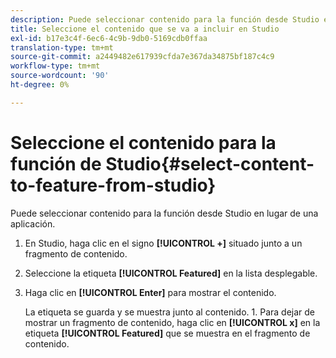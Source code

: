 ```yaml
---
description: Puede seleccionar contenido para la función desde Studio en lugar de una aplicación.
title: Seleccione el contenido que se va a incluir en Studio
exl-id: b17e3c4f-6ec6-4c9b-9db0-5169cdb0ffaa
translation-type: tm+mt
source-git-commit: a2449482e617939cfda7e367da34875bf187c4c9
workflow-type: tm+mt
source-wordcount: '90'
ht-degree: 0%

---
```


# Seleccione el contenido para la función de Studio{#select-content-to-feature-from-studio}

Puede seleccionar contenido para la función desde Studio en lugar de una aplicación.

1. En Studio, haga clic en el signo **[!UICONTROL +]** situado junto a un fragmento de contenido.
1. Seleccione la etiqueta **[!UICONTROL Featured]** en la lista desplegable.
1. Haga clic en **[!UICONTROL Enter]** para mostrar el contenido.

   La etiqueta se guarda y se muestra junto al contenido. 1. Para dejar de mostrar un fragmento de contenido, haga clic en **[!UICONTROL x]** en la etiqueta **[!UICONTROL Featured]** que se muestra en el fragmento de contenido.
